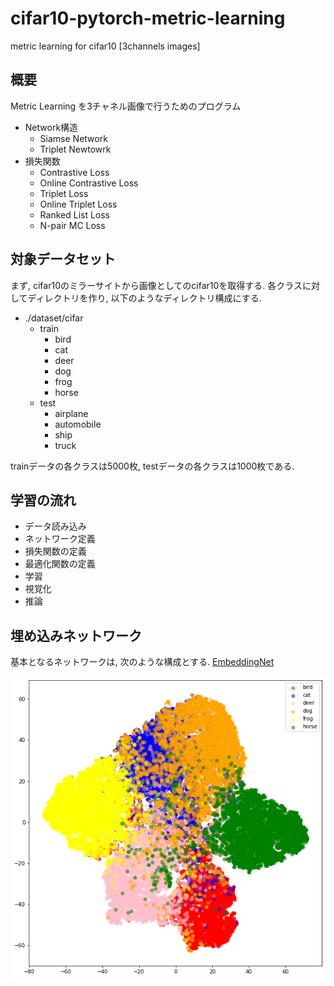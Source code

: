 # cifar10-pytorch-metric-learning

metric learning for cifar10 [3channels images]

## 概要
Metric Learning を3チャネル画像で行うためのプログラム

- Network構造
  - Siamse Network
  - Triplet Newtowrk 
- 損失関数
  - Contrastive Loss
  - Online Contrastive Loss
  - Triplet Loss
  - Online Triplet Loss
  - Ranked List Loss
  - N-pair MC Loss
  
## 対象データセット
まず, cifar10のミラーサイトから画像としてのcifar10を取得する.
各クラスに対してディレクトリを作り, 以下のようなディレクトリ構成にする.
- ./dataset/cifar
  - train
    - bird
    - cat
    - deer
    - dog
    - frog
    - horse
  - test
    - airplane
    - automobile
    - ship
    - truck
    
 trainデータの各クラスは5000枚, testデータの各クラスは1000枚である.

## 学習の流れ
- データ読み込み
- ネットワーク定義
- 損失関数の定義
- 最適化関数の定義
- 学習
- 視覚化
- 推論

## 埋め込みネットワーク
基本となるネットワークは, 次のような構成とする. [EmbeddingNet](https://github.com/elasticnet12345/cifar10-pytorch-metric-learning/network.py)

![output](https://github.com/gesoges0/cifar10-pytorch-metric-learning/blob/master/output.png?raw=true, "output")
